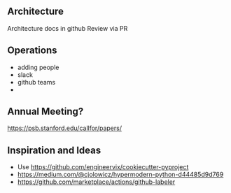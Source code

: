 ## Architecture

Architecture docs in github
Review via PR

## Operations
- adding people
- slack
- github teams
- 

## Annual Meeting?

https://psb.stanford.edu/callfor/papers/


## Inspiration and Ideas

- Use https://github.com/engineervix/cookiecutter-pyproject
- https://medium.com/@cjolowicz/hypermodern-python-d44485d9d769
- https://github.com/marketplace/actions/github-labeler



